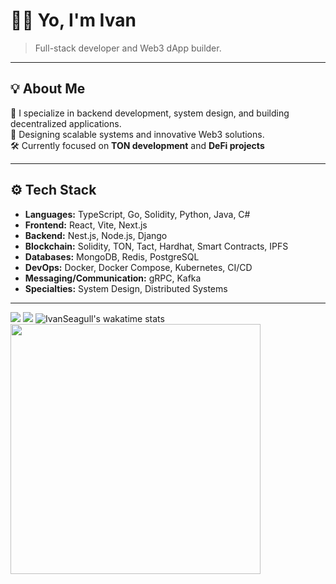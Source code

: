 # 👨‍💻 **Yo, I'm Ivan**

> Full-stack developer and Web3 dApp builder.

---

## 💡 **About Me**

🎯 I specialize in backend development, system design, and building decentralized applications.  
🔧 Designing scalable systems and innovative Web3 solutions.  
🛠 Currently focused on **TON development** and **DeFi projects**

---

## ⚙️ **Tech Stack**

- **Languages:** TypeScript, Go, Solidity, Python, Java, C#
- **Frontend:** React, Vite, Next.js
- **Backend:** Nest.js, Node.js, Django
- **Blockchain:** Solidity, TON, Tact, Hardhat, Smart Contracts, IPFS
- **Databases:** MongoDB, Redis, PostgreSQL
- **DevOps:** Docker, Docker Compose, Kubernetes, CI/CD
- **Messaging/Communication:** gRPC, Kafka
- **Specialties:** System Design, Distributed Systems

---

<img src="https://github-readme-stats.vercel.app/api?username=IvanSeagull&theme=dark&show_icons=true">

<img src="https://github-readme-streak-stats.herokuapp.com?user=IvanSeagull&theme=dark&date_format=M%20j%5B%2C%20Y%5D" >

<img alt="IvanSeagull's wakatime stats" src="https://github-readme-stats.vercel.app/api/wakatime?username=IvanSeagull&theme=dark"/>

<img src="https://wakatime.com/share/@ea96ee46-909d-45fd-adee-dfa864e74ace/3b83177a-5477-48f9-9e1e-43dcd37797d3.svg" height="400"/>
